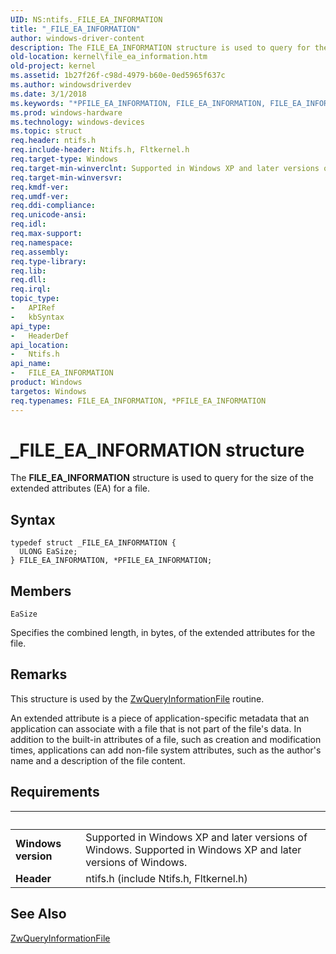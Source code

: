 ```yaml
---
UID: NS:ntifs._FILE_EA_INFORMATION
title: "_FILE_EA_INFORMATION"
author: windows-driver-content
description: The FILE_EA_INFORMATION structure is used to query for the size of the extended attributes (EA) for a file.
old-location: kernel\file_ea_information.htm
old-project: kernel
ms.assetid: 1b27f26f-c98d-4979-b60e-0ed5965f637c
ms.author: windowsdriverdev
ms.date: 3/1/2018
ms.keywords: "*PFILE_EA_INFORMATION, FILE_EA_INFORMATION, FILE_EA_INFORMATION structure [Kernel-Mode Driver Architecture], PFILE_EA_INFORMATION, PFILE_EA_INFORMATION structure pointer [Kernel-Mode Driver Architecture], _FILE_EA_INFORMATION, kernel.file_ea_information, kstruct_b_f78f051a-aa8f-4611-a699-1f706ac74f1f.xml, ntifs/FILE_EA_INFORMATION, ntifs/PFILE_EA_INFORMATION"
ms.prod: windows-hardware
ms.technology: windows-devices
ms.topic: struct
req.header: ntifs.h
req.include-header: Ntifs.h, Fltkernel.h
req.target-type: Windows
req.target-min-winverclnt: Supported in Windows XP and later versions of Windows.
req.target-min-winversvr: 
req.kmdf-ver: 
req.umdf-ver: 
req.ddi-compliance: 
req.unicode-ansi: 
req.idl: 
req.max-support: 
req.namespace: 
req.assembly: 
req.type-library: 
req.lib: 
req.dll: 
req.irql: 
topic_type:
-	APIRef
-	kbSyntax
api_type:
-	HeaderDef
api_location:
-	Ntifs.h
api_name:
-	FILE_EA_INFORMATION
product: Windows
targetos: Windows
req.typenames: FILE_EA_INFORMATION, *PFILE_EA_INFORMATION
---
```


# _FILE_EA_INFORMATION structure
The <b>FILE_EA_INFORMATION</b> structure is used to query for the size of the extended attributes (EA) for a file.

## Syntax
````
typedef struct _FILE_EA_INFORMATION {
  ULONG EaSize;
} FILE_EA_INFORMATION, *PFILE_EA_INFORMATION;
````

## Members


`EaSize`

Specifies the combined length, in bytes, of the extended attributes for the file.

## Remarks
This structure is used by the <a href="..\wdm\nf-wdm-zwqueryinformationfile.md">ZwQueryInformationFile</a> routine.

An extended attribute is a piece of application-specific metadata that an application can associate with a file that is not part of the file's data. In addition to the built-in attributes of a file, such as creation and modification times, applications can add non-file system attributes, such as the author's name and a description of the file content.

## Requirements
| &nbsp; | &nbsp; |
| ---- |:---- |
| **Windows version** | Supported in Windows XP and later versions of Windows. Supported in Windows XP and later versions of Windows. |
| **Header** | ntifs.h (include Ntifs.h, Fltkernel.h) |

## See Also

<a href="..\wdm\nf-wdm-zwqueryinformationfile.md">ZwQueryInformationFile</a>